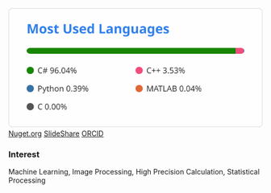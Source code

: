 ![top lang](https://github.com/tk-yoshimura/tk-yoshimura/blob/main/figures/top_lang.svg)  
[Nuget.org](https://www.nuget.org/profiles/T.Yoshimura) 
[SlideShare](https://www.slideshare.net/TakumaYoshimura2) 
[ORCID](https://orcid.org/0000-0001-9224-1757)

### Interest  
Machine Learning, Image Processing, High Precision Calculation, Statistical Processing
